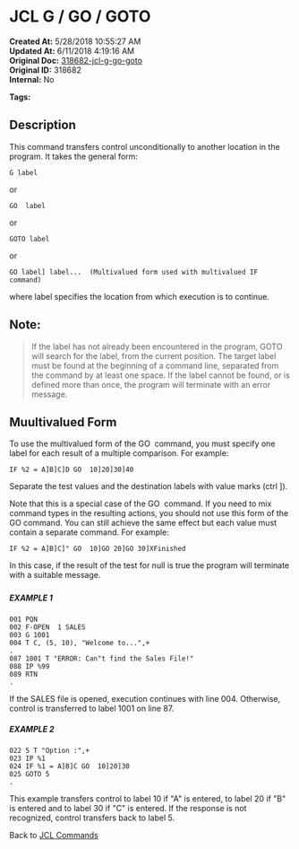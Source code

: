 # JCL G / GO  / GOTO

**Created At:** 5/28/2018 10:55:27 AM  
**Updated At:** 6/11/2018 4:19:16 AM  
**Original Doc:** [318682-jcl-g-go-goto](https://docs.jbase.com/45792-jcl/318682-jcl-g-go-goto)  
**Original ID:** 318682  
**Internal:** No  

**Tags:**
<badge text='jcl' vertical='middle' />

## Description 

This command transfers control unconditionally to another location in the program. It takes the general form:

```
G label
```

or

```
GO  label
```

or

```
GOTO label
```

or

```
GO label] label...  (Multivalued form used with multivalued IF command)
```

where label specifies the location from which execution is to continue.



## Note: 


> If the label has not already been encountered in the program, GOTO will search for the label, from the current position. The target label must be found at the beginning of a command line, separated from the command by at least one space. If the label cannot be found, or is defined more than once, the program will terminate with an error message.




## Muultivalued Form 

To use the multivalued form of the GO  command, you must specify one label for each result of a multiple comparison. For example:

```
IF %2 = A]B]C]D GO  10]20]30]40
```

Separate the test values and the destination labels with value marks (ctrl ]).

Note that this is a special case of the GO  command. If you need to mix command types in the resulting actions, you should not use this form of the GO command. You can still achieve the same effect but each value must contain a separate command. For example:

```
IF %2 = A]B]C]" GO  10]GO 20]GO 30]XFinished
```

In this case, if the result of the test for null is true the program will terminate with a suitable message.

##### 


##### EXAMPLE 1

```
001 PQN
002 F-OPEN  1 SALES
003 G 1001
004 T C, (5, 10), "Welcome to...",+
.
087 1001 T "ERROR: Can"t find the Sales File!"
088 IP %99
089 RTN
.
```

If the SALES file is opened, execution continues with line 004. Otherwise, control is transferred to label 1001 on line 87.



##### EXAMPLE 2

```
022 5 T "Option :",+
023 IP %1
024 IF %1 = A]B]C GO  10]20]30
025 GOTO 5
.
```

This example transfers control to label 10 if "A" is entered, to label 20 if "B" is entered and to label 30 if "C" is entered. If the response is not recognized, control transfers back to label 5.



Back to [JCL Commands](./../jcl-commands)
